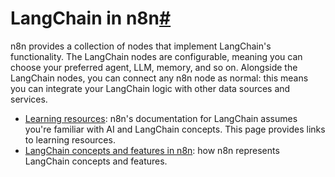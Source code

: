 [](https://github.com/n8n-io/n8n-docs/edit/main/docs/advanced-ai/langchain/overview.md "Edit this page")

# LangChain in n8n[#](#langchain-in-n8n "Permanent link")

n8n provides a collection of nodes that implement LangChain's functionality. The LangChain nodes are configurable, meaning you can choose your preferred agent, LLM, memory, and so on. Alongside the LangChain nodes, you can connect any n8n node as normal: this means you can integrate your LangChain logic with other data sources and services.

*   [Learning resources](../langchain-learning-resources/): n8n's documentation for LangChain assumes you're familiar with AI and LangChain concepts. This page provides links to learning resources.
*   [LangChain concepts and features in n8n](../langchain-n8n/): how n8n represents LangChain concepts and features.
